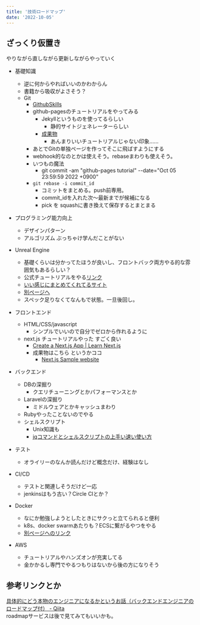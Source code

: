 ```yaml
---
title: '技術ロードマップ'
date: '2022-10-05'
---
```


## ざっくり仮置き

やりながら直しながら更新しながらやっていく  

- 基礎知識
  - 逆に何からやればいいのかわからん
  - 書籍から吸収がよさそう？
  - Git
    - [GithubSkills](https://skills.github.com/)
    - github-pagesのチュートリアルをやってみる
      - Jekyllというものを使ってるらしい
        - 静的サイトジェネレーターらしい
      - [成果物](https://karamiso13.github.io/githubpages/)
        - あんまりいいチュートリアルじゃない印象……
    - あとでGitの単独ページを作ってそこに飛ばすようにする
    - webhook的なのとかは使えそう。rebaseまわりも使えそう。
    - いつもの魔法
      - git commit -am "github-pages tutorial" --date="Oct 05 23:59:59 2022 +0900"
    - `git rebase -i commit_id`
      - コミットをまとめる。push前専用。
      - commit_idを入れた次～最新までが候補になる
      - pick を squashに書き換えて保存するとまとまる

- プログラミング能力向上
  - デザインパターン
  - アルゴリズム ぶっちゃけ学んだことがない

- Unreal Engine
  - 基礎くらいは分かってたほうが良いし、フロントバック両方やる的な雰囲気もあるらしい？
  - 公式チュートリアルをやる[リンク](https://www.unrealengine.com/ja/learn)
  - [いい感じにまとめてくれてるサイト](https://ue5study.com/unrealengine-basic-operation/)
  - [別ページへ](unreal-engine.md)
  - スペック足りなくてなんもで状態。一旦後回し。

- フロントエンド
  - HTML/CSS/javascript
    - シンプルでいいので自分でゼロから作れるように
  - next.js チュートリアルやった すごく良い
    - [Create a Next.js App | Learn Next.js](https://nextjs.org/learn/basics/create-nextjs-app)
    - 成果物はこちら というかココ
      - [Next.js Sample website](https://nextjsblog-karamiso14.vercel.app/)

- バックエンド
  - DBの深掘り
    - クエリチューニングとかパフォーマンスとか
  - Laravelの深掘り
    - ミドルウェアとかキャッシュまわり
  - Rubyやったことないのでやる
  - シェルスクリプト
    - Unix知識も
    - [jqコマンドとシェルスクリプトの上手い速い使い方](https://zenn.dev/ko1nksm/articles/4e93d16b45b5f2)

- テスト
  - オライリーのなんか読んだけど概念だけ、経験はなし

- CI/CD
  - テストと関連しそうだけど一応
  - jenkinsはもう古い？Circle CIとか？

- Docker
  - なにか勉強しようとしたときにサクっと立てられると便利
  - k8s、docker swarmあたりも？ECSに繋がるやつをやる
  - [別ページへのリンク](./docker.md)

- AWS
  - チュートリアルやハンズオンが充実してる
  - 金かかるし専門でやるつもりはないから後の方になりそう

## 参考リンクとか

[具体的にどう本物のエンジニアになるかというお話（バックエンドエンジニアのロードマップ付） - Qiita](https://qiita.com/mackeee-orange/items/afbed5ec3816d4af2e58)  
roadmapサービスは後で見てみてもいいかも。
